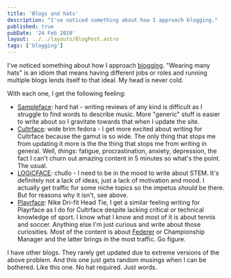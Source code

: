 ```yaml
---
title: 'Blogs and hats'
description: "I've noticed something about how I approach blogging."
published: true
pubDate: '24 Feb 2020'
layout: ../../layouts/BlogPost.astro
tags: ['blogging']
---
```


I've noticed something about how I approach [blogging](/jardim/blogging/). "Wearing many hats" is an idiom that means having different jobs or roles and running multiple blogs lends itself to that ideal. My head is never cold.

With each one, I get the following feeling:

* [Sampleface](https://sampleface.co.uk/): hard hat - writing reviews of any kind is difficult as I struggle to find words to describe music. More "generic" stuff is easier to write about so I gravitate towards that when I update the site.
* [Cultrface](https://cultrface.co.uk/): wide brim fedora - I get more excited about writing for Cultrface because the gamut is so wide. The only thing that stops me from updating it more is the the thing that stops me from writing in general. Well, _things_: fatigue, procrastination, anxiety, depression, the fact I can't churn out amazing content in 5 minutes so what's the point. The usual.
* [LOGiCFACE](https://logicface.co.uk/): chullo - I need to be in the mood to write about STEM. It's definitely not a lack of ideas, just a lack of motivation and mood. I actually get traffic for some niche topics so the impetus _should_ be there. But for reasons why it isn't, see above.
* [Playrface](https://playrface.co.uk/): Nike Dri-fit Head Tie, I get a similar feeling writing for Playrface as I do for Cultrface despite lacking critical or technical knowledge of sport. I know what I know and most of it is about tennis and soccer. Anything else I'm just curious and write about those curiosities. Most of the content is about [Federer](/posts/last-donut-of-the-night-when-federer-dilla-united-for-1-weekend/) or Championship Manager and the latter brings in the most traffic. Go figure.

I have other blogs. They rarely get updated due to extreme versions of the above problem. And this one just gets random musings when I can be bothered. Like this one. No hat required. Just words.